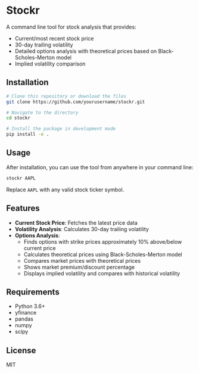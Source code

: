 # Stockr

A command line tool for stock analysis that provides:

- Current/most recent stock price
- 30-day trailing volatility
- Detailed options analysis with theoretical prices based on Black-Scholes-Merton model
- Implied volatility comparison

## Installation

```bash
# Clone this repository or download the files
git clone https://github.com/yourusername/stockr.git

# Navigate to the directory
cd stockr

# Install the package in development mode
pip install -e .
```

## Usage

After installation, you can use the tool from anywhere in your command line:

```bash
stockr AAPL
```

Replace `AAPL` with any valid stock ticker symbol.

## Features

- **Current Stock Price**: Fetches the latest price data
- **Volatility Analysis**: Calculates 30-day trailing volatility
- **Options Analysis**: 
  - Finds options with strike prices approximately 10% above/below current price
  - Calculates theoretical prices using Black-Scholes-Merton model
  - Compares market prices with theoretical prices
  - Shows market premium/discount percentage
  - Displays implied volatility and compares with historical volatility

## Requirements

- Python 3.6+
- yfinance
- pandas
- numpy
- scipy

## License

MIT
